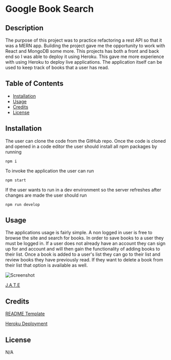 # Google Book Search

## Description

The purpose of this project was to practice refactoring a rest API so that it was a MERN app. Building the project gave me the opportunity to work with React and MongoDB some more. This projects has both a front and back end so I was able to deploy it using Heroku. This gave me more experience with using Heroku to deploy live applications. The application itself can be used to keep track of books that a user has read.

## Table of Contents

- [Installation](#installation)
- [Usage](#usage)
- [Credits](#credits)
- [License](#license)

## Installation

The user can clone the code from the GitHub repo. Once the code is cloned and opened in a code editor the user should install all npm packages by running 
```
npm i
```
To invoke the application the user can run 

```
npm start
```
If the user wants to run in a dev environment so the server refreshes after changes are made the user should run
```
npm run develop
```

## Usage

The applications usage is fairly simple. A non logged in user is free to browse the site and search for books. In order to save books to a user they must be logged in. If a user does not already have an account they can sign up for and account and will then gain the functionality of adding books to their list. Once a book is added to a user's list they can go to their list and review books they have previously read. If they want to delete a book from their list that option is available as well.


![Screenshot](assets/jatescreenshot.png)


[J.A.T.E](https://dry-island-47595.herokuapp.com/ "Deployed Text Editor")

## Credits

[README Template](https://coding-boot-camp.github.io/full-stack/github/professional-readme-guide 'Professional README Guide')

[Heroku Deployment](https://www.educba.com/dataset-javascript/ "Heroku Deployment Tutorial")

## License

N/A

